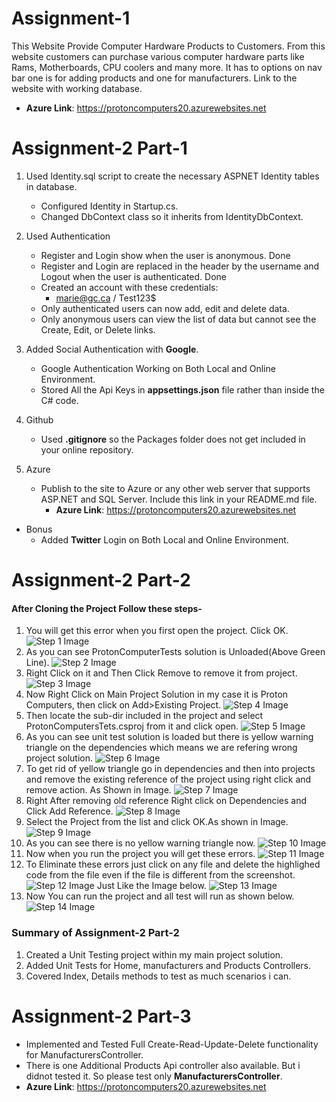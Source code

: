 ﻿# Assignment-1
This Website Provide Computer Hardware Products to Customers. From this website customers can purchase various computer hardware parts like Rams, Motherboards, CPU coolers and many more.
It has to options on nav bar one is for adding products and one for manufacturers. Link to the website with working database.
- **Azure Link**: https://protoncomputers20.azurewebsites.net
# Assignment-2 Part-1
1. Used Identity.sql script to create the necessary ASPNET Identity tables in database.
   - Configured Identity in Startup.cs.
   - Changed DbContext class so it inherits from IdentityDbContext.

2. Used Authentication 
   - Register and Login show when the user is anonymous. Done
   - Register and Login are replaced in the header by the username and Logout when the user is authenticated. Done 
   - Created an account with these credentials:
     - marie@gc.ca / Test123$
   - Only authenticated users can now add, edit and delete data.
   - Only anonymous users can view the list of data but cannot see the Create, Edit, or Delete links.

3. Added Social Authentication with **Google**.
   - Google Authentication Working on Both Local and Online Environment.
   - Stored All the Api Keys in **appsettings.json** file rather than inside the C# code.

4. Github
   - Used **.gitignore** so the Packages folder does not get included in your online repository.

5. Azure
   - Publish to the site to Azure or any other web server that supports ASP.NET and SQL Server. Include this link in your README.md file.
     - **Azure Link**: https://protoncomputers20.azurewebsites.net
- Bonus
  - Added **Twitter** Login on Both Local and Online Environment.

# Assignment-2 Part-2

#### After Cloning the Project Follow these steps-
1. You will get this error when you first open the project. Click OK.
![Step 1 Image](wwwroot/screenshots/Step1.png)
2. As you can see ProtonComputerTests solution is Unloaded(Above Green Line).
![Step 2 Image](wwwroot/screenshots/Step2_LI.jpg) 
3. Right Click on it and Then Click Remove to remove it from project.
![Step 3 Image](wwwroot/screenshots/Step3.png)
4. Now Right Click on Main Project Solution in my case it is Proton Computers, then click on Add>Existing Project.
![Step 4 Image](wwwroot/screenshots/Step4.png) 
5. Then locate the sub-dir included in the project and select ProtonComputersTets.csproj from it and click open.
![Step 5 Image](wwwroot/screenshots/Step5_LI.jpg)
6. As you can see unit test solution is loaded but there is yellow warning triangle on the dependencies which means we are refering wrong project solution.
![Step 6 Image](wwwroot/screenshots/Step6_LI.jpg) 
7. To get rid of yellow triangle go in dependencies and then into projects and remove the existing reference of the project using right click and remove action. As Shown in Image.
![Step 7 Image](wwwroot/screenshots/Step7.png)
8. Right After removing old reference Right click on Dependencies and Click Add Reference.
![Step 8 Image](wwwroot/screenshots/Step8.png) 
9. Select the Project from the list and click OK.As shown in Image.
![Step 9 Image](wwwroot/screenshots/Step9.png)
10. As you can see there is no yellow warning triangle now.
![Step 10 Image](wwwroot/screenshots/Step10_LI.jpg) 
11. Now when you run the project you will get these errors. 
![Step 11 Image](wwwroot/screenshots/Step11.png)
12. To Eliminate these errors just click on any file and delete the highlighed code from the file even if the file is different from the screenshot.
![Step 12 Image](wwwroot/screenshots/Step12.png) 
Just Like the Image below.
![Step 13 Image](wwwroot/screenshots/Step13.png)
13. Now You can run the project and all test will run as shown below.
![Step 14 Image](wwwroot/screenshots/Step14.png)

### Summary of Assignment-2 Part-2
1. Created a Unit Testing project within my main project solution.
2. Added Unit Tests for Home, manufacturers and Products Controllers.
3. Covered Index, Details methods to test as much scenarios i can.

# Assignment-2 Part-3
  - Implemented and Tested Full Create-Read-Update-Delete functionality for ManufacturersController. 
  - There is one Additional Products Api controller also available. But i didnot tested it. So please test only **ManufacturersController**.
  - **Azure Link**: https://protoncomputers20.azurewebsites.net
   